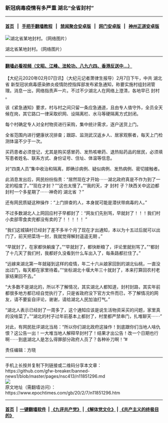 ### 新冠病毒疫情有多严重 湖北“全省封村”
------------------------

#### [首页](https://github.com/gfw-breaker/banned-news1/blob/master/README.md) &nbsp;&nbsp;|&nbsp;&nbsp; [手把手翻墙教程](https://github.com/gfw-breaker/guides/wiki) &nbsp;&nbsp;|&nbsp;&nbsp; [禁闻聚合安卓版](https://github.com/gfw-breaker/bn-android) &nbsp;&nbsp;|&nbsp;&nbsp; [网门安卓版](https://github.com/oGate2/oGate) &nbsp;&nbsp;|&nbsp;&nbsp; [神州正道安卓版](https://github.com/SzzdOgate/update) 



<div><img alt="湖北省某地封村。（网络图片）" class="aligncenter wp-post-image" src="https://i.epochtimes.com/assets/uploads/2020/02/ecf304865f2b005778af4b13ea6eb445-440x400.jpg"/>
<div class="red16 caption">
 <p>
  湖北省某地封村。（网络图片）
 </p>
</div>
</div><hr/>

#### [翻墙必看视频（文昭、江峰、法轮功、八九六四、香港反送中...）](http://167.172.214.107/home.html)

<div><p>
 【大纪元2020年02月07日讯】（大纪元记者萧律生报导）2月7日下午，中共
 <ok href="https://www.epochtimes.com/gb/tag/%E6%B9%96%E5%8C%97%E7%9C%81.html">
  湖北省
 </ok>
 新型冠状病毒感染肺炎疫情防控指挥部发布紧急通知，称要实施村组封闭管理。消息一出，网络指责声一片。不过不少湖北人在网络上澄清，各地早已
 <ok href="https://www.epochtimes.com/gb/tag/%E5%B0%81%E6%9D%91.html">
  封村
 </ok>
 。
</p>
<p>
 该《紧急通知》要求，村与村之间只留一条应急通道，且由专人值守外，全员全天候在岗，其它路口一律采取织网、设隔离栏、水马等硬隔离方式封闭。
</p>
<p>
 每个村确定专人对全村物资进行采购，集中统计需求，逐户送货上门。
</p>
<p>
 全省范围内进行健康状况排查；跟踪、监测武汉返乡人、居家观察者，每天上门检测体温不少于一次。
</p>
<p>
 买药患者必须登记，尤其是购买感冒药、发热咳嗽药、退热贴药品的居民，必须填写患者姓名、联系方式、身份证号、住址、体温等信息。
</p>
<p>
 对“四类人员”集中收治和隔离，即确诊病例、疑似病例、发热病例、密切接触者。
</p>
<p>
 此消息发出后，网民纷纷指责：“居然现在才开始⋯⋯湖北政府真是不作为到了一定的程度了。”“现在才封？”“这也太慢了。”“我的天，才
 <ok href="https://www.epochtimes.com/gb/tag/%E5%B0%81%E6%9D%91.html">
  封村
 </ok>
 子？陕西关中这边都封村一个多星期了⋯⋯神奇的
 <ok href="https://www.epochtimes.com/gb/tag/%E6%B9%96%E5%8C%97%E7%9C%81.html">
  湖北省
 </ok>
 ？”
</p>
<p>
 还有网民质疑这种操作：“上门排查的人，本身就可能是潜伏带病毒的人。”
</p>
<p>
 不过多数湖北人上网回应村子早都封了：“网友们先别骂，早就封了！！！我们村小卖部零食卖完都没有卖的了！！！！！ ​”
</p>
<p>
 “我们这城镇村已经封了差不多半个月了现在才出通知，本以为十五过后就可以出门了，前天把菜场一封，我就觉得解封遥遥无期 ​。”
</p>
<p>
 “早就封了，在家都快躺废了。”“早就封了，都快断粮了，评论里就别骂了。”“都封了十几天了我们村，我都好久没看到什么车出入了，每条路都拦住了。”
</p>
<p>
 “远嫁来湖北第一年就碰到这样的疫情，年二十六从娘家回到的湖北仙桃，一直没出过门，每天都在家里待着。”“坐标湖北十堰大年三十就封了，本来打算回农村老家结果回不去。”
</p>
<p>
 “大多数不是湖北的，所以不了解情况，其实湖北人都知道，封村封路，其实年前都很多地方都已经自觉执行了，只是省政府没下官方文件而已，不了解情况的网友，请不要妄自评论，谢谢，请给湖北人民加油打气。”
</p>
<p>
 “湖北人表示已经封了一周多了，这个通知应该是说生活物资采买的问题，家里真的没啥菜了。”“湖北的村子过年前基本上都封了，村里都严禁串门，扎堆聊天⋯⋯”
</p>
<p>
 对此，有网民批评湖北当局：“所以你们湖北政府这操作！到底跟你们当地人啥仇恨？这公告一出！一大堆当地人解释早封村了！结果才出公告！改一个日期也行啊⋯⋯到底湖北人是怎么得罪部分政府人员了？各种补刀啊！”#
</p>
<p>
 责任编辑：方晓
</p>
</div>
<hr/>
手机上长按并复制下列链接或二维码分享本文章：<br/>
https://github.com/gfw-breaker/banned-news1/blob/master/pages/nsc413/n11851296.md <br/>
<a href='https://github.com/gfw-breaker/banned-news1/blob/master/pages/nsc413/n11851296.md'><img src='https://github.com/gfw-breaker/banned-news1/blob/master/pages/nsc413/n11851296.md.png'/></a> <br/>
原文地址（需翻墙访问）：https://www.epochtimes.com/gb/20/2/7/n11851296.htm


------------------------
#### [首页](https://github.com/gfw-breaker/banned-news1/blob/master/README.md) &nbsp;|&nbsp; [一键翻墙软件](https://github.com/gfw-breaker/nogfw/blob/master/README.md) &nbsp;| [《九评共产党》](https://github.com/gfw-breaker/9ping.md/blob/master/README.md#九评之一评共产党是什么) | [《解体党文化》](https://github.com/gfw-breaker/jtdwh.md/blob/master/README.md) | [《共产主义的终极目的》](https://github.com/gfw-breaker/gczydzjmd.md/blob/master/README.md)


<img src='http://gfw-breaker.win/banned-news/pages/nsc413/n11851296.md' width='0px' height='0px'/>